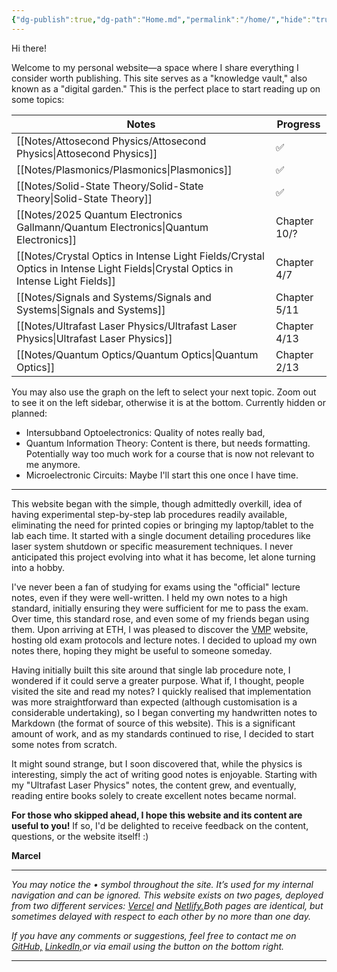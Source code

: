 ```yaml
---
{"dg-publish":true,"dg-path":"Home.md","permalink":"/home/","hide":"true","tags":["gardenEntry"],"dgShowBacklinks":"false","dgShowLocalGraph":true,"updated":"2025-05-22T10:40:20.000+02:00"}
---
```


Hi there!

Welcome to my personal website—a space where I share everything I consider worth publishing. This site serves as a "knowledge vault," also known as a "digital garden." This is the perfect place to start reading up on some topics:

| Notes                                                                                                                           | Progress           |
| ------------------------------------------------------------------------------------------------------------------------------- | ------------------ |
| [[Notes/Attosecond Physics/Attosecond Physics\|Attosecond Physics]]                                                             | ✅                  |
| [[Notes/Plasmonics/Plasmonics\|Plasmonics]]                                                                                     | ✅                  |
| [[Notes/Solid-State Theory/Solid-State Theory\|Solid-State Theory]]                                                             | ✅                  |
| [[Notes/2025 Quantum Electronics Gallmann/Quantum Electronics\|Quantum Electronics]]                                            | Chapter 10/?       |
| [[Notes/Crystal Optics in Intense Light Fields/Crystal Optics in Intense Light Fields\|Crystal Optics in Intense Light Fields]] | Chapter 4/7        |
| [[Notes/Signals and Systems/Signals and Systems\|Signals and Systems]]                                                          | Chapter 5/11       |
| [[Notes/Ultrafast Laser Physics/Ultrafast Laser Physics\|Ultrafast Laser Physics]]                                              | Chapter 4/13       |
| [[Notes/Quantum Optics/Quantum Optics\|Quantum Optics]]                                                                         | Chapter 2/13       |


You may also use the graph on the left to select your next topic. Zoom out to see it on the left sidebar, otherwise it is at the bottom. Currently hidden or planned: 
- Intersubband Optoelectronics: Quality of notes really bad, 
- Quantum Information Theory: Content is there, but needs formatting. Potentially way too much work for a course that is now not relevant to me anymore. 
- Microelectronic Circuits: Maybe I'll start this one once I have time.

---
This website began with the simple, though admittedly overkill, idea of having experimental step-by-step lab procedures readily available, eliminating the need for printed copies or bringing my laptop/tablet to the lab each time.  It started with a single document detailing procedures like laser system shutdown or specific measurement techniques. I never anticipated this project evolving into what it has become, let alone turning into a hobby.

I've never been a fan of studying for exams using the "official" lecture notes, even if they were well-written. I held my own notes to a high standard, initially ensuring they were sufficient for me to pass the exam.  Over time, this standard rose, and even some of my friends began using them.  Upon arriving at ETH, I was pleased to discover the [VMP](https://exams.vmp.ethz.ch/) website, hosting old exam protocols and lecture notes. I decided to upload my own notes there, hoping they might be useful to someone someday.

Having initially built this site around that single lab procedure note, I wondered if it could serve a greater purpose. What if, I thought, people visited the site and read my notes? I quickly realised that implementation was more straightforward than expected (although customisation is a considerable undertaking), so I began converting my handwritten notes to Markdown (the format of source of this website). This is a significant amount of work, and as my standards continued to rise, I decided to start some notes from scratch.

It might sound strange, but I soon discovered that, while the physics is interesting, simply the act of writing good notes is enjoyable. Starting with my "Ultrafast Laser Physics" notes, the content grew, and eventually, reading entire books solely to create excellent notes became normal.

**For those who skipped ahead, I hope this website and its content are useful to you!** If so, I'd be delighted to receive feedback on the content, questions, or the website itself! :)

**Marcel**

---
*You may notice the • symbol throughout the site. It’s used for my internal navigation and can be ignored. This website exists on two pages, deployed from two different services: [Vercel](https://koeberlin.vercel.app/) and [Netlify.](https://koeberlin.netlify.app/)Both pages are identical, but sometimes delayed with respect to each other by no more than one day.*

*If you have any comments or suggestions, feel free to contact me on [GitHub,](https://github.com/MarcelKoeberlin) [LinkedIn,](https://www.linkedin.com/in/marcel-k%C3%B6berlin-776397244/)or via email using the button on the bottom right.*

---